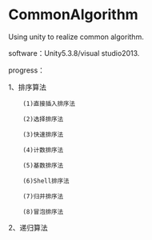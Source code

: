 # CommonAlgorithm
Using unity to realize common algorithm.

software：Unity5.3.8/visual studio2013.

progress：

1、排序算法

        (1)直接插入排序法

        (2)选择排序法
		
        (3)快速排序法
		
        (4)计数排序法
		
        (5)基数排序法
		
        (6)Shell排序法
		
        (7)归并排序法
		
        (8)冒泡排序法
		
2、递归算法